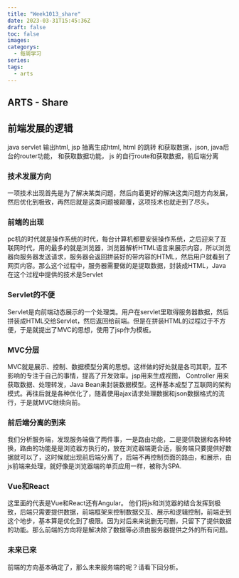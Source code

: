 ```yaml
---
title: "Week1013_share"
date: 2023-03-31T15:45:36Z
draft: false 
toc: false
images:
categorys:
  - 每周学习
series:
tags:
  - arts 
---
```


## ARTS - Share

## 前端发展的逻辑

java servlet 输出html, jsp 抽离生成html, html 的跳转 和获取数据，json, java后台的router功能， 和获取数据功能， js 的自行route和获取数据，前后端分离

### 技术发展方向
一项技术出现首先是为了解决某类问题，然后向着更好的解决这类问题方向发展，然后优化到极致，再然后就是这类问题被颠覆，这项技术也就走到了尽头。

### 前端的出现

pc机的时代就是操作系统的时代，每台计算机都要安装操作系统，之后迎来了互联网时代，用的最多的就是浏览器，浏览器解析HTML语言来展示内容，所以浏览器向服务器发送请求，服务器会返回拼装好的带内容的HTML，然后用户就看到了网页内容。那么这个过程中，服务器需要做的是提取数据，封装成HTML，Java在这个过程中提供的技术是Servlet

### Servlet的不便

Servlet是向前端动态展示的一个处理类。用户在servlet里取得服务器数据，然后拼装成HTML交给Servlet，然后返回给前端。但是在拼装HTML的过程过于不方便，于是就提出了MVC的思想，使用了jsp作为模板。

### MVC分层

MVC就是展示、控制、数据模型分离的思想。这样做的好处就是各司其职，互不影响的专注于自己的事情，提高了开发效率。jsp用来生成视图， Controller 用来获取数据、处理转发，Java Bean来封装数据模型。这样基本成型了互联网的架构模式。再往后就是各种优化了，随着使用ajax请求处理数据和json数据格式的流行，于是就MVC继续向前。

### 前后端分离的到来

我们分析服务端，发现服务端做了两件事，一是路由功能，二是提供数据和各种转换，路由的功能是是浏览器方执行的，放在浏览器端更合适，服务端只要提供好数据就可以了，这时候就出现前后端分离了，后端不再控制页面的路由，和展示，由js前端来处理，就好像是浏览器端的单页应用一样，被称为SPA.

### Vue和React

这里面的代表是Vue和React还有Angular。 他们将js和浏览器的结合发挥到极致，后端只需要提供数据，前端框架来控制数据交互、展示和逻辑控制，前端走到这个地步，基本算是优化到了极限。因为对后来来说删无可删，只留下了提供数据的功能。那么前端的方向将是解决除了数据等必须由服务器提供之外的所有问题。


### 未来已来

前端的方向基本确定了，那么未来服务端的呢？请看下回分析。

